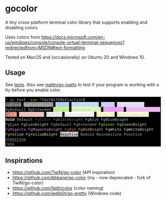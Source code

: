 # gocolor

A tiny cross-platform terminal color library that supports enabling and disabling colors.

Uses colors from https://docs.microsoft.com/en-us/windows/console/console-virtual-terminal-sequences?redirectedfrom=MSDN#text-formatting

Tested on MacOS and (occasionally) on Ubuntu 20 and Windows 10.

## Usage

See [tests](./gocolor_test.go). Also see [mattn/go-isatty](https://github.com/mattn/go-isatty) to test if your program is working with a tty before you enable color.

![TestWithReflection.png](TestWithReflection.png)

## Inspirations

- https://github.com/TwiN/go-color (API inspiration)
- https://github.com/bbkane/go-color (my - now deprecated - fork of TwiN/go-color)
- https://github.com/fatih/color (color naming)
- https://github.com/jedib0t/go-pretty (Windows code)

